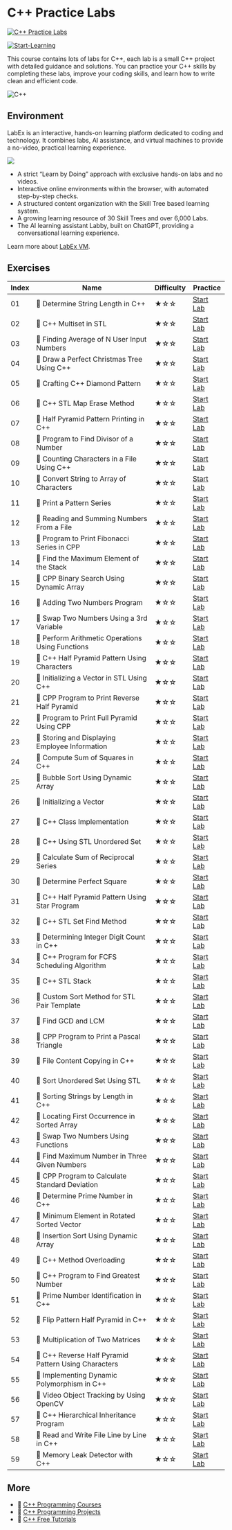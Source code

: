 # C++ Practice Labs

[![C++ Practice Labs](https://cover-creator.appbot.io/cpp-practice-labs.png)](https://labex.io/courses/cpp-practice-labs)

[![Start-Learning](https://img.shields.io/badge/Start-Learning-whitesmoke?style=for-the-badge)](https://labex.io/courses/cpp-practice-labs)

This course contains lots of labs for C++, each lab is a small C++ project with detailed guidance and solutions. You can practice your C++ skills by completing these labs, improve your coding skills, and learn how to write clean and efficient code.

![C++](https://img.shields.io/badge/C++-whitesmoke?style=for-the-badge&logo=c++)


## Environment

LabEx is an interactive, hands-on learning platform dedicated to coding and technology. It combines labs, AI assistance, and virtual machines to provide a no-video, practical learning experience.

![](https://tutorial-screenshot.getvm.io/images/vm-1725247253.png)

- A strict “Learn by Doing” approach with exclusive hands-on labs and no videos.
- Interactive online environments within the browser, with automated step-by-step checks.
- A structured content organization with the Skill Tree based learning system.
- A growing learning resource of 30 Skill Trees and over 6,000 Labs.
- The AI learning assistant Labby, built on ChatGPT, providing a conversational learning experience.

Learn more about [LabEx VM](https://support.labex.io/using-labex/virtual-machine).

## Exercises

|   Index | Name                                                 | Difficulty   | Practice                                                                                                                     |
|---------|------------------------------------------------------|--------------|------------------------------------------------------------------------------------------------------------------------------|
|      01 | 📖 Determine String Length in C++                    | ★☆☆          | <a target='_blank' href='https://labex.io/tutorials/cpp-determine-string-length-in-c-96191'>Start Lab</a>                    |
|      02 | 📖 C++ Multiset in STL                               | ★☆☆          | <a target='_blank' href='https://labex.io/tutorials/cpp-c-multiset-in-stl-96232'>Start Lab</a>                               |
|      03 | 📖 Finding Average of N User Input Numbers           | ★☆☆          | <a target='_blank' href='https://labex.io/tutorials/cpp-finding-average-of-n-user-input-numbers-96156'>Start Lab</a>         |
|      04 | 📖 Draw a Perfect Christmas Tree Using C++           | ★☆☆          | <a target='_blank' href='https://labex.io/tutorials/cpp-draw-a-perfect-christmas-tree-using-c-96160'>Start Lab</a>           |
|      05 | 📖 Crafting C++ Diamond Pattern                      | ★☆☆          | <a target='_blank' href='https://labex.io/tutorials/cpp-crafting-c-diamond-pattern-96205'>Start Lab</a>                      |
|      06 | 📖 C++ STL Map Erase Method                          | ★☆☆          | <a target='_blank' href='https://labex.io/tutorials/cpp-c-stl-map-erase-method-96230'>Start Lab</a>                          |
|      07 | 📖 Half Pyramid Pattern Printing in C++              | ★☆☆          | <a target='_blank' href='https://labex.io/tutorials/cpp-half-pyramid-pattern-printing-in-c-96207'>Start Lab</a>              |
|      08 | 📖 Program to Find Divisor of a Number               | ★☆☆          | <a target='_blank' href='https://labex.io/tutorials/cpp-program-to-find-divisor-of-a-number-96239'>Start Lab</a>             |
|      09 | 📖 Counting Characters in a File Using C++           | ★☆☆          | <a target='_blank' href='https://labex.io/tutorials/cpp-counting-characters-in-a-file-using-c-96159'>Start Lab</a>           |
|      10 | 📖 Convert String to Array of Characters             | ★☆☆          | <a target='_blank' href='https://labex.io/tutorials/cpp-convert-string-to-array-of-characters-96182'>Start Lab</a>           |
|      11 | 📖 Print a Pattern Series                            | ★☆☆          | <a target='_blank' href='https://labex.io/tutorials/cpp-print-a-pattern-series-96202'>Start Lab</a>                          |
|      12 | 📖 Reading and Summing Numbers From a File           | ★☆☆          | <a target='_blank' href='https://labex.io/tutorials/cpp-reading-and-summing-numbers-from-a-file-96163'>Start Lab</a>         |
|      13 | 📖 Program to Print Fibonacci Series in CPP          | ★☆☆          | <a target='_blank' href='https://labex.io/tutorials/cpp-program-to-print-fibonacci-series-in-cpp-96243'>Start Lab</a>        |
|      14 | 📖 Find the Maximum Element of the Stack             | ★☆☆          | <a target='_blank' href='https://labex.io/tutorials/cpp-find-the-maximum-element-of-the-stack-96137'>Start Lab</a>           |
|      15 | 📖 CPP Binary Search Using Dynamic Array             | ★☆☆          | <a target='_blank' href='https://labex.io/tutorials/cpp-cpp-binary-search-using-dynamic-array-96172'>Start Lab</a>           |
|      16 | 📖 Adding Two Numbers Program                        | ★☆☆          | <a target='_blank' href='https://labex.io/tutorials/cpp-adding-two-numbers-program-96120'>Start Lab</a>                      |
|      17 | 📖 Swap Two Numbers Using a 3rd Variable             | ★☆☆          | <a target='_blank' href='https://labex.io/tutorials/cpp-swap-two-numbers-using-a-3rd-variable-96227'>Start Lab</a>           |
|      18 | 📖 Perform Arithmetic Operations Using Functions     | ★☆☆          | <a target='_blank' href='https://labex.io/tutorials/cpp-perform-arithmetic-operations-using-functions-96201'>Start Lab</a>   |
|      19 | 📖 C++ Half Pyramid Pattern Using Characters         | ★☆☆          | <a target='_blank' href='https://labex.io/tutorials/cpp-c-half-pyramid-pattern-using-characters-96141'>Start Lab</a>         |
|      20 | 📖 Initializing a Vector in STL Using C++            | ★☆☆          | <a target='_blank' href='https://labex.io/tutorials/cpp-initializing-a-vector-in-stl-using-c-96167'>Start Lab</a>            |
|      21 | 📖 CPP Program to Print Reverse Half Pyramid         | ★☆☆          | <a target='_blank' href='https://labex.io/tutorials/cpp-cpp-program-to-print-reverse-half-pyramid-96211'>Start Lab</a>       |
|      22 | 📖 Program to Print Full Pyramid Using CPP           | ★☆☆          | <a target='_blank' href='https://labex.io/tutorials/cpp-program-to-print-full-pyramid-using-cpp-96244'>Start Lab</a>         |
|      23 | 📖 Storing and Displaying Employee Information       | ★☆☆          | <a target='_blank' href='https://labex.io/tutorials/cpp-storing-and-displaying-employee-information-96165'>Start Lab</a>     |
|      24 | 📖 Compute Sum of Squares in C++                     | ★☆☆          | <a target='_blank' href='https://labex.io/tutorials/cpp-compute-sum-of-squares-in-c-96194'>Start Lab</a>                     |
|      25 | 📖 Bubble Sort Using Dynamic Array                   | ★☆☆          | <a target='_blank' href='https://labex.io/tutorials/cpp-bubble-sort-using-dynamic-array-96173'>Start Lab</a>                 |
|      26 | 📖 Initializing a Vector                             | ★☆☆          | <a target='_blank' href='https://labex.io/tutorials/cpp-initializing-a-vector-96148'>Start Lab</a>                           |
|      27 | 📖 C++ Class Implementation                          | ★☆☆          | <a target='_blank' href='https://labex.io/tutorials/cpp-c-class-implementation-96219'>Start Lab</a>                          |
|      28 | 📖 C++ Using STL Unordered Set                       | ★☆☆          | <a target='_blank' href='https://labex.io/tutorials/cpp-c-using-stl-unordered-set-96234'>Start Lab</a>                       |
|      29 | 📖 Calculate Sum of Reciprocal Series                | ★☆☆          | <a target='_blank' href='https://labex.io/tutorials/cpp-calculate-sum-of-reciprocal-series-96193'>Start Lab</a>              |
|      30 | 📖 Determine Perfect Square                          | ★☆☆          | <a target='_blank' href='https://labex.io/tutorials/cpp-determine-perfect-square-96130'>Start Lab</a>                        |
|      31 | 📖 C++ Half Pyramid Pattern Using Star Program       | ★☆☆          | <a target='_blank' href='https://labex.io/tutorials/cpp-c-half-pyramid-pattern-using-star-program-96143'>Start Lab</a>       |
|      32 | 📖 C++ STL Set Find Method                           | ★☆☆          | <a target='_blank' href='https://labex.io/tutorials/cpp-c-stl-set-find-method-96236'>Start Lab</a>                           |
|      33 | 📖 Determining Integer Digit Count in C++            | ★☆☆          | <a target='_blank' href='https://labex.io/tutorials/cpp-determining-integer-digit-count-in-c-96127'>Start Lab</a>            |
|      34 | 📖 C++ Program for FCFS Scheduling Algorithm         | ★☆☆          | <a target='_blank' href='https://labex.io/tutorials/cpp-c-program-for-fcfs-scheduling-algorithm-96161'>Start Lab</a>         |
|      35 | 📖 C++ STL Stack                                     | ★☆☆          | <a target='_blank' href='https://labex.io/tutorials/cpp-c-stl-stack-96226'>Start Lab</a>                                     |
|      36 | 📖 Custom Sort Method for STL Pair Template          | ★☆☆          | <a target='_blank' href='https://labex.io/tutorials/cpp-custom-sort-method-for-stl-pair-template-96128'>Start Lab</a>        |
|      37 | 📖 Find GCD and LCM                                  | ★☆☆          | <a target='_blank' href='https://labex.io/tutorials/cpp-find-gcd-and-lcm-96188'>Start Lab</a>                                |
|      38 | 📖 CPP Program to Print a Pascal Triangle            | ★☆☆          | <a target='_blank' href='https://labex.io/tutorials/cpp-cpp-program-to-print-a-pascal-triangle-96203'>Start Lab</a>          |
|      39 | 📖 File Content Copying in C++                       | ★☆☆          | <a target='_blank' href='https://labex.io/tutorials/cpp-file-content-copying-in-c-96158'>Start Lab</a>                       |
|      40 | 📖 Sort Unordered Set Using STL                      | ★☆☆          | <a target='_blank' href='https://labex.io/tutorials/cpp-sort-unordered-set-using-stl-96215'>Start Lab</a>                    |
|      41 | 📖 Sorting Strings by Length in C++                  | ★☆☆          | <a target='_blank' href='https://labex.io/tutorials/cpp-sorting-strings-by-length-in-c-96224'>Start Lab</a>                  |
|      42 | 📖 Locating First Occurrence in Sorted Array         | ★☆☆          | <a target='_blank' href='https://labex.io/tutorials/cpp-locating-first-occurrence-in-sorted-array-96132'>Start Lab</a>       |
|      43 | 📖 Swap Two Numbers Using Functions                  | ★☆☆          | <a target='_blank' href='https://labex.io/tutorials/cpp-swap-two-numbers-using-functions-96216'>Start Lab</a>                |
|      44 | 📖 Find Maximum Number in Three Given Numbers        | ★☆☆          | <a target='_blank' href='https://labex.io/tutorials/cpp-find-maximum-number-in-three-given-numbers-96192'>Start Lab</a>      |
|      45 | 📖 CPP Program to Calculate Standard Deviation       | ★☆☆          | <a target='_blank' href='https://labex.io/tutorials/cpp-cpp-program-to-calculate-standard-deviation-96174'>Start Lab</a>     |
|      46 | 📖 Determine Prime Number in C++                     | ★☆☆          | <a target='_blank' href='https://labex.io/tutorials/cpp-determine-prime-number-in-c-96177'>Start Lab</a>                     |
|      47 | 📖 Minimum Element in Rotated Sorted Vector          | ★☆☆          | <a target='_blank' href='https://labex.io/tutorials/cpp-minimum-element-in-rotated-sorted-vector-96134'>Start Lab</a>        |
|      48 | 📖 Insertion Sort Using Dynamic Array                | ★☆☆          | <a target='_blank' href='https://labex.io/tutorials/cpp-insertion-sort-using-dynamic-array-96119'>Start Lab</a>              |
|      49 | 📖 C++ Method Overloading                            | ★☆☆          | <a target='_blank' href='https://labex.io/tutorials/cpp-c-method-overloading-96149'>Start Lab</a>                            |
|      50 | 📖 C++ Program to Find Greatest Number               | ★☆☆          | <a target='_blank' href='https://labex.io/tutorials/cpp-c-program-to-find-greatest-number-96240'>Start Lab</a>               |
|      51 | 📖 Prime Number Identification in C++                | ★☆☆          | <a target='_blank' href='https://labex.io/tutorials/cpp-prime-number-identification-in-c-96129'>Start Lab</a>                |
|      52 | 📖 Flip Pattern Half Pyramid in C++                  | ★☆☆          | <a target='_blank' href='https://labex.io/tutorials/cpp-flip-pattern-half-pyramid-in-c-96206'>Start Lab</a>                  |
|      53 | 📖 Multiplication of Two Matrices                    | ★☆☆          | <a target='_blank' href='https://labex.io/tutorials/cpp-multiplication-of-two-matrices-96168'>Start Lab</a>                  |
|      54 | 📖 C++ Reverse Half Pyramid Pattern Using Characters | ★☆☆          | <a target='_blank' href='https://labex.io/tutorials/cpp-c-reverse-half-pyramid-pattern-using-characters-96221'>Start Lab</a> |
|      55 | 📖 Implementing Dynamic Polymorphism in C++          | ★☆☆          | <a target='_blank' href='https://labex.io/tutorials/cpp-implementing-dynamic-polymorphism-in-c-96154'>Start Lab</a>          |
|      56 | 📖 Video Object Tracking by Using OpenCV             | ★☆☆          | <a target='_blank' href='https://labex.io/tutorials/cpp-video-object-tracking-by-using-opencv-178621'>Start Lab</a>          |
|      57 | 📖 C++ Hierarchical Inheritance Program              | ★☆☆          | <a target='_blank' href='https://labex.io/tutorials/cpp-c-hierarchical-inheritance-program-96145'>Start Lab</a>              |
|      58 | 📖 Read and Write File Line by Line in C++           | ★☆☆          | <a target='_blank' href='https://labex.io/tutorials/cpp-read-and-write-file-line-by-line-in-c-96213'>Start Lab</a>           |
|      59 | 📖 Memory Leak Detector with C++                     | ★☆☆          | <a target='_blank' href='https://labex.io/tutorials/cpp-memory-leak-detector-with-c-178620'>Start Lab</a>                    |

## More

- 🔗 [C++ Programming Courses](https://github.com/labex-labs/awesome-programming-courses)
- 🔗 [C++ Programming Projects](https://github.com/labex-labs/awesome-programming-projects)
- 🔗 [C++ Free Tutorials](https://github.com/labex-labs/cpp-free-tutorials)

